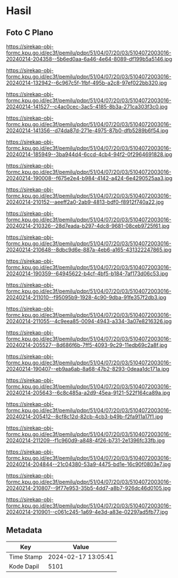 # Hasil

## Foto C Plano

https://sirekap-obj-formc.kpu.go.id/ec3f/pemilu/pdpr/51/04/07/20/03/5104072003016-20240214-204358--5b6ed0aa-6a46-4e64-8089-df199b5a5146.jpg

https://sirekap-obj-formc.kpu.go.id/ec3f/pemilu/pdpr/51/04/07/20/03/5104072003016-20240214-132942--6c967c5f-1fbf-495b-a2c8-97ef022bb320.jpg

https://sirekap-obj-formc.kpu.go.id/ec3f/pemilu/pdpr/51/04/07/20/03/5104072003016-20240214-141527--c4ac0cec-3ac5-4185-8b3a-271ca303f3c0.jpg

https://sirekap-obj-formc.kpu.go.id/ec3f/pemilu/pdpr/51/04/07/20/03/5104072003016-20240214-141356--d74da87d-271e-4975-87b0-dfb5289b6f54.jpg

https://sirekap-obj-formc.kpu.go.id/ec3f/pemilu/pdpr/51/04/07/20/03/5104072003016-20240214-185949--3ba944d4-6ccd-4cb4-94f2-0f2964691828.jpg

https://sirekap-obj-formc.kpu.go.id/ec3f/pemilu/pdpr/51/04/07/20/03/5104072003016-20240214-190008--f675e2e4-b984-4142-a424-6e4290525aa3.jpg

https://sirekap-obj-formc.kpu.go.id/ec3f/pemilu/pdpr/51/04/07/20/03/5104072003016-20240214-210152--aeeff2a0-2ab9-4813-bdf0-f8912f740a22.jpg

https://sirekap-obj-formc.kpu.go.id/ec3f/pemilu/pdpr/51/04/07/20/03/5104072003016-20240214-210326--28d7eada-b297-4dc8-9681-08ceb9725f61.jpg

https://sirekap-obj-formc.kpu.go.id/ec3f/pemilu/pdpr/51/04/07/20/03/5104072003016-20240214-210648--8dbc9d6e-887a-4eb6-a165-431322247865.jpg

https://sirekap-obj-formc.kpu.go.id/ec3f/pemilu/pdpr/51/04/07/20/03/5104072003016-20240214-190359--64945622-b4cf-4bf5-b184-7af173d06c53.jpg

https://sirekap-obj-formc.kpu.go.id/ec3f/pemilu/pdpr/51/04/07/20/03/5104072003016-20240214-211010--f95095b9-1928-4c90-9dba-91fe357f2db3.jpg

https://sirekap-obj-formc.kpu.go.id/ec3f/pemilu/pdpr/51/04/07/20/03/5104072003016-20240214-211055--4c9eea85-0094-4943-a334-3a07e8216326.jpg

https://sirekap-obj-formc.kpu.go.id/ec3f/pemilu/pdpr/51/04/07/20/03/5104072003016-20240214-205527--8d686f6b-7ff5-4093-9c29-11edb69c2a8f.jpg

https://sirekap-obj-formc.kpu.go.id/ec3f/pemilu/pdpr/51/04/07/20/03/5104072003016-20240214-190407--eb9aa6ab-8a68-47b2-8293-0deaa1dc171a.jpg

https://sirekap-obj-formc.kpu.go.id/ec3f/pemilu/pdpr/51/04/07/20/03/5104072003016-20240214-205643--6c8c485a-a2d9-45ea-9121-522f164ca89a.jpg

https://sirekap-obj-formc.kpu.go.id/ec3f/pemilu/pdpr/51/04/07/20/03/5104072003016-20240214-205412--8cf8c12d-82cb-4cb3-b49b-f2fa911a17f1.jpg

https://sirekap-obj-formc.kpu.go.id/ec3f/pemilu/pdpr/51/04/07/20/03/5104072003016-20240214-211209--f1c960d9-a848-4f26-b731-2e1396fc33fb.jpg

https://sirekap-obj-formc.kpu.go.id/ec3f/pemilu/pdpr/51/04/07/20/03/5104072003016-20240214-204844--21c04380-53a9-4475-bd1e-16c90f0803e7.jpg

https://sirekap-obj-formc.kpu.go.id/ec3f/pemilu/pdpr/51/04/07/20/03/5104072003016-20240214-210807--9f77e953-35b5-4dd7-a8b7-926dc46d0105.jpg

https://sirekap-obj-formc.kpu.go.id/ec3f/pemilu/pdpr/51/04/07/20/03/5104072003016-20240214-210901--c061c245-1a69-4e3d-a83e-02297ad5fb77.jpg


## Metadata

| Key        | Value               |
| ---------- | ------------------- |
| Time Stamp | 2024-02-17 13:05:41 |
| Kode Dapil | 5101                |



